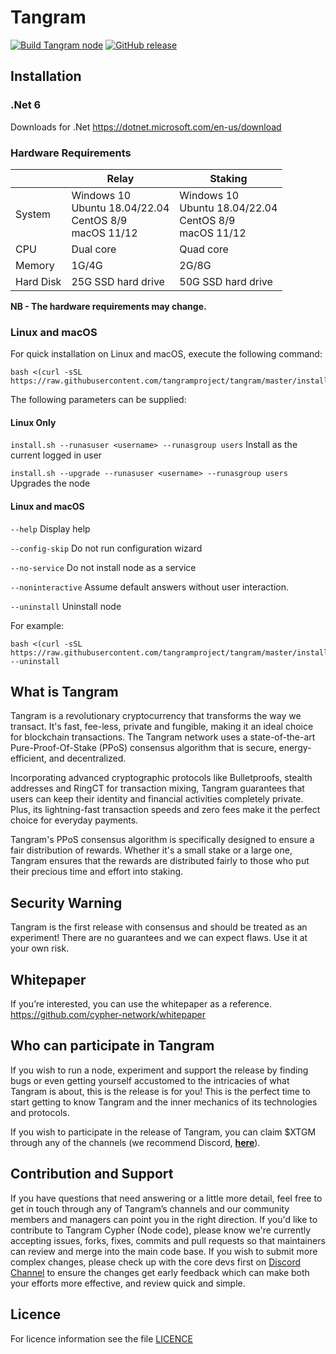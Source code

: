 Tangram
===========

[![Build Tangram node](https://github.com/tangramproject/tangram/workflows/build%20tangram%20node/badge.svg)](https://github.com/tangramproject/tangram/commits/master/)
[![GitHub release](https://img.shields.io/github/release/tangramproject/tangram.svg)](https://GitHub.com/tangramproject/tangram/releases/)

## Installation

### .Net 6

Downloads for .Net
https://dotnet.microsoft.com/en-us/download

### Hardware Requirements

|                 | Relay                                                            | Staking                                                          |
|-----------------|------------------------------------------------------------------|------------------------------------------------------------------|
| System          | Windows 10<br/>Ubuntu 18.04/22.04<br/>CentOS 8/9<br/>macOS 11/12 | Windows 10<br/>Ubuntu 18.04/22.04<br/>CentOS 8/9<br/>macOS 11/12 |
| CPU             | Dual core                                                        | Quad core                                                        |
| Memory          | 1G/4G                                                            | 2G/8G                                                            |
| Hard Disk       | 25G SSD hard drive                                               | 50G SSD hard drive                                               | 

**NB - The hardware requirements may change.**

### Linux and macOS

For quick installation on Linux and macOS, execute the following command:

```shell
bash <(curl -sSL https://raw.githubusercontent.com/tangramproject/tangram/master/install/install.sh)
```

The following parameters can be supplied:

#### Linux Only

`install.sh --runasuser <username> --runasgroup users`
Install as the current logged in user

`install.sh --upgrade --runasuser <username> --runasgroup users` Upgrades the node

#### Linux and macOS

`--help`
Display help
  
`--config-skip`
Do not run configuration wizard

`--no-service`
Do not install node as a service

`--noninteractive`
Assume default answers without user interaction.

`--uninstall`
Uninstall node

For example:

```shell
bash <(curl -sSL https://raw.githubusercontent.com/tangramproject/tangram/master/install/install.sh) --uninstall
```

## What is Tangram
Tangram is a revolutionary cryptocurrency that transforms the way we transact. It's fast, fee-less, private and fungible, making it an ideal choice for blockchain transactions. The Tangram network uses a state-of-the-art Pure-Proof-Of-Stake (PPoS) consensus algorithm that is secure, energy-efficient, and decentralized.

Incorporating advanced cryptographic protocols like Bulletproofs, stealth addresses and RingCT for transaction mixing, Tangram guarantees that users can keep their identity and financial activities completely private.  Plus, its lightning-fast transaction speeds and zero fees make it the perfect choice for everyday payments.  

Tangram's PPoS consensus algorithm is specifically designed to ensure a fair distribution of rewards.  Whether it's a small stake or a large one, Tangram ensures that the rewards are distributed fairly to those who put their precious time and effort into staking.

## Security Warning
Tangram is the first release with consensus and should be treated as an experiment! There are no guarantees and we can expect flaws. Use it at your own risk.

## Whitepaper
If you’re interested, you can use the whitepaper as a reference.
https://github.com/cypher-network/whitepaper

## Who can participate in Tangram
If you wish to run a node, experiment and support the release by finding bugs or even getting yourself accustomed to the intricacies of what Tangram is about, this is the release is for you! This is the perfect time to start getting to know Tangram and the inner mechanics of its technologies and protocols.

If you wish to participate in the release of Tangram, you can claim $XTGM through any of the channels (we recommend Discord, [**here**](https://discord.gg/6DT3yFhXCB)).

## Contribution and Support
If you have questions that need answering or a little more detail, feel free to get in touch through any of Tangram’s channels and our community members and managers can point you in the right direction.
If you'd like to contribute to Tangram Cypher (Node code), please know we're currently accepting issues, forks, fixes, commits and pull requests so that maintainers can review and merge into the main code base. If you wish to submit more complex changes, please check up with the core devs first on [Discord Channel](https://discord.gg/6DT3yFhXCB) to ensure the changes get early feedback which can make both your efforts more effective, and review quick and simple.

Licence
-------
For licence information see the file [LICENCE](LICENSE)
